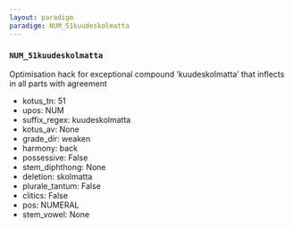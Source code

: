 ```yaml
---
layout: paradigm
paradigm: NUM_51kuudeskolmatta
---
```

### ` NUM_51kuudeskolmatta `

Optimisation hack for exceptional compound ’kuudeskolmatta’ that inflects in all parts with agreement
* kotus_tn: 51
* upos: NUM
* suffix_regex: kuudeskolmatta
* kotus_av: None
* grade_dir: weaken
* harmony: back
* possessive: False
* stem_diphthong: None
* deletion: skolmatta
* plurale_tantum: False
* clitics: False
* pos: NUMERAL
* stem_vowel: None
